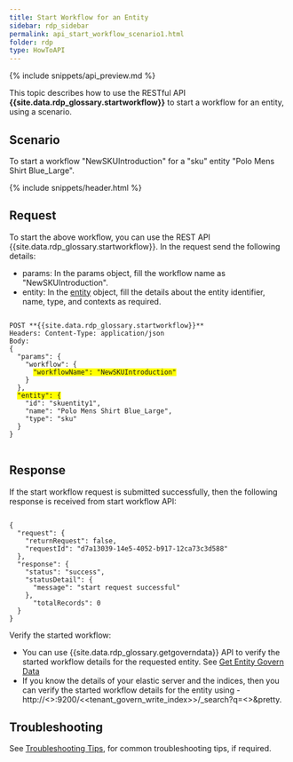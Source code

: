 ```yaml
---
title: Start Workflow for an Entity
sidebar: rdp_sidebar
permalink: api_start_workflow_scenario1.html
folder: rdp
type: HowToAPI
---
```


{% include snippets/api_preview.md %}

This topic describes how to use the RESTful API **{{site.data.rdp_glossary.startworkflow}}** to start a workflow for an entity, using a scenario.

## Scenario

To start a workflow "NewSKUIntroduction" for a "sku" entity "Polo Mens Shirt Blue_Large".

{% include snippets/header.html %}

## Request

To start the above workflow, you can use the REST API {{site.data.rdp_glossary.startworkflow}}. In the request send the following details:

* params: In the params object, fill the workflow name as "NewSKUIntroduction".
* entity: In the [entity](api_start_workflow.html) object, fill the details about the entity identifier, name, type, and contexts as required. 

<pre>
<code>
POST **{{site.data.rdp_glossary.startworkflow}}**
Headers: Content-Type: application/json
Body:
{    
  "params": {
    "workflow": {
      <span style="background-color: #FFFF00">"workflowName": "NewSKUIntroduction"</span>
    }
  },
  <span style="background-color: #FFFF00">"entity": {</span>
    "id": "skuentity1",
    "name": "Polo Mens Shirt Blue_Large",
    "type": "sku"
  }
}
</code>
</pre>

## Response

If the start workflow request is submitted successfully, then the following response is received from start workflow API:

<pre><code>
{
  "request": {
    "returnRequest": false,
    "requestId": "d7a13039-14e5-4052-b917-12ca73c3d588"
  },
  "response": {
    "status": "success",
    "statusDetail": {
      "message": "start request successful"
    },
      "totalRecords": 0
  }
}
</code></pre>

Verify the started workflow:
* You can use {{site.data.rdp_glossary.getgoverndata}} API to verify the started workflow details for the requested entity. See [Get Entity Govern Data](api_get_govern_data.html)
* If you know the details of your elastic server and the indices, then you can verify the started workflow details for the  entity using - http://<<ESSERVER>>:9200/<<tenant_govern_write_index>>/_search?q=<<WorkflowName>>&pretty.

## Troubleshooting

See [Troubleshooting Tips](api_troubleshooting_tips.html), for common troubleshooting tips, if required.